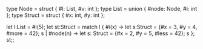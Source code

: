 type Node = struct { #l: List, #v: int };
type List = union { #node: Node, #i: int };
type Struct = struct { #x: int, #y: int };

let l:List = #i(5);
let st:Struct = match l {
    #i(x) -> let s:Struct = {#x = 3, #y = 4, #more = 42}; 
            s
|   #node(n) -> let s: Struct = {#x = 2, #y = 5, #less = 42};
            s
};
st;;

